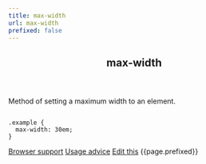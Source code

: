```yaml
---
title: max-width
url: max-width
prefixed: false
---
```


<article id="max-width" class="feature prefix-{{page.prefixed}}">
	<header class="feature__header">
		<h2>max-width</h2>
	</header>
	<p class="feature__description">
		Method of setting a maximum width to an element.
	</p>
<pre class="feature__code"><code>
.example {
  max-width: 30em;
}
</code></pre>
	<footer class="feature__footer">
		<a href="http://caniuse.com/max-width">Browser support</a> 
		<a href="http://html5please.com/#min/max-width/height">Usage advice</a> 
		<a href="https://github.com/davidhund/shouldiprefix/blob/master/_posts/{{page.date | date: "%Y-%m-%d"}}-{{page.title}}.md">Edit this</a> 
		<span class="feature__prefix">{{page.prefixed}}</span>
	</footer>
</article>
